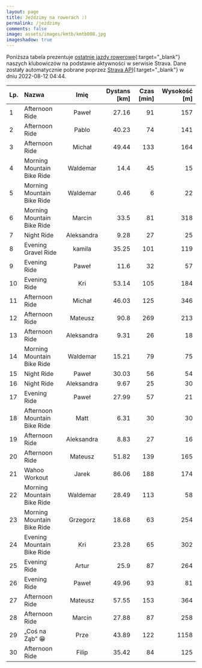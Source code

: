 ```yaml
---
layout: page
title: Jeździmy na rowerach :)
permalink: /jezdzimy
comments: false
image: assets/images/kmtb/kmtb008.jpg
imageshadow: true
---
```


Poniższa tabela prezentuje [ostatnie jazdy rowerowe](https://www.strava.com/clubs/336381){:target="_blank"} naszych klubowiczów na podstawie aktywności w serwisie Strava. Dane zostały automatycznie pobrane poprzez [Strava API](https://developers.strava.com/docs/reference/#api-Clubs-getClubActivitiesById){:target="_blank"} w dniu 2022-08-12 04:44.

Lp. | Nazwa | Imię | Dystans [km] | Czas [min] | Wysokość [m]
:--- | :--- | :---: | ---: | ---: | ---:
1|Afternoon Ride|Paweł|27.16|91|157
2|Afternoon Ride|Pablo|40.23|74|141
3|Afternoon Ride|Michał|49.44|133|164
4|Morning Mountain Bike Ride|Waldemar|14.4|45|15
5|Morning Mountain Bike Ride|Waldemar|0.46|6|22
6|Morning Mountain Bike Ride|Marcin|33.5|81|318
7|Night Ride|Aleksandra|9.28|27|25
8|Evening Gravel Ride|kamila|35.25|101|119
9|Evening Ride|Paweł|11.6|32|57
10|Evening Ride|Kri|53.14|105|184
11|Afternoon Ride|Michał|46.03|125|346
12|Afternoon Ride|Mateusz|90.8|269|213
13|Afternoon Ride|Aleksandra|9.31|26|18
14|Morning Mountain Bike Ride|Waldemar|15.21|79|75
15|Night Ride |Paweł|30.03|56|54
16|Night Ride|Aleksandra|9.67|25|30
17|Evening Ride |Paweł|27.99|57|21
18|Afternoon Mountain Bike Ride|Matt|6.31|30|30
19|Afternoon Ride|Aleksandra|8.83|27|16
20|Afternoon Ride|Mateusz|51.82|139|165
21|Wahoo Workout|Jarek|86.06|188|174
22|Morning Mountain Bike Ride|Waldemar|28.49|113|58
23|Morning Mountain Bike Ride|Grzegorz|18.68|63|254
24|Evening Mountain Bike Ride|Kri|23.28|65|302
25|Evening Ride|Artur|25.9|87|264
26|Evening Ride|Paweł|49.96|93|81
27|Afternoon Ride|Mateusz|57.55|153|364
28|Afternoon Ride|Marcin|27.88|87|258
29|„Coś na Ząb” 😁|Prze|43.89|122|1158
30|Afternoon Ride|Filip|35.42|84|125
